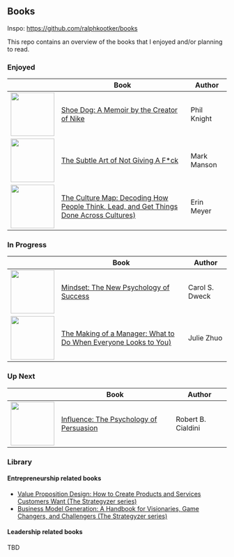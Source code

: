 ## Books
Inspo: https://github.com/ralphkootker/books

This repo contains an overview of the books that I enjoyed and/or planning to read.


### Enjoyed
|            | Book        | Author      |
|------------|-------------|-------------|
| <img src="https://m.media-amazon.com/images/I/51SGjt9pPlL.jpg" width="100"> |[Shoe Dog: A Memoir by the Creator of Nike](https://www.amazon.com/Shoe-Dog-Phil-Knight-audiobook/dp/B01CRJA470/) | Phil Knight 
| <img src="https://images-na.ssl-images-amazon.com/images/I/51coHv7WpjL._SX329_BO1,204,203,200_.jpg" width="100"> |[The Subtle Art of Not Giving A F*ck](https://www.bol.com/nl/f/the-subtle-art-of-not-giving-a-f-ck/9200000056625922/) | Mark Manson
| <img src="https://images-na.ssl-images-amazon.com/images/I/517I4AfWPoL._SX331_BO1,204,203,200_.jpg" width="100"> |[The Culture Map: Decoding How People Think, Lead, and Get Things Done Across Cultures)](https://www.bol.com/nl/f/the-culture-map/9200000025775143/) | Erin Meyer


### In Progress
|            | Book        | Author      |
|------------|-------------|-------------|
| <img src="https://images-na.ssl-images-amazon.com/images/I/41j2-Rz1jiL._SX322_BO1,204,203,200_.jpg" width="100"> |[Mindset: The New Psychology of Success](https://www.amazon.com/Mindset-Psychology-Carol-S-Dweck/dp/0345472322/) | Carol S. Dweck
| <img src="https://images-na.ssl-images-amazon.com/images/I/41SKhBKxy9L._SX329_BO1,204,203,200_.jpg" width="100"> |[The Making of a Manager: What to Do When Everyone Looks to You)](https://www.bol.com/nl/p/the-making-of-a-manager/9200000090281166/?s2a=#productTitle) | Julie Zhuo


### Up Next 
|            | Book        | Author      |
|------------|-------------|-------------|
| <img src="https://m.media-amazon.com/images/I/51K-iHvDHNL.jpg" width="100"> |[Influence: The Psychology of Persuasion](https://www.amazon.com/Influence-Robert-B-Cialdini-audiobook/dp/B01KWAPHAK/) | Robert B. Cialdini


### Library

#### Entrepreneurship related books
* [Value Proposition Design: How to Create Products and Services Customers Want (The Strategyzer series)](https://www.amazon.com/Value-Proposition-Design-Customers-Strategyzer/dp/1118968050)
* [Business Model Generation: A Handbook for Visionaries, Game Changers, and Challengers (The Strategyzer series)](https://www.amazon.com/Business-Model-Generation-Visionaries-Challengers/dp/0470876417/)

#### Leadership related books
TBD
